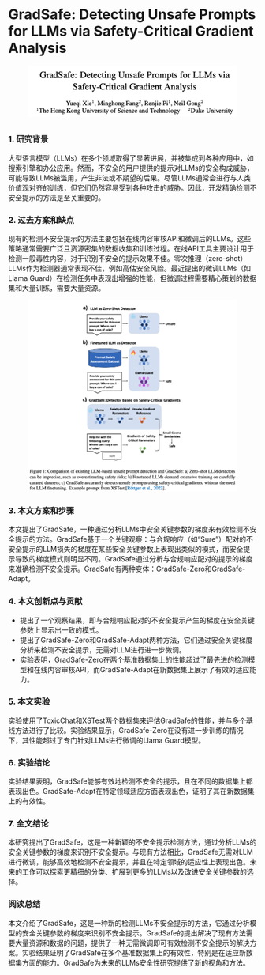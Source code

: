 # GradSafe: Detecting Unsafe Prompts for LLMs via Safety-Critical Gradient Analysis

<figure><img src="../.gitbook/assets/image (2) (1) (1) (1) (1) (1) (1) (1) (1) (1) (1) (1) (1).png" alt=""><figcaption></figcaption></figure>

##

### 1. 研究背景

大型语言模型（LLMs）在多个领域取得了显著进展，并被集成到各种应用中，如搜索引擎和办公应用。然而，不安全的用户提供的提示对LLMs的安全构成威胁，可能导致LLMs被滥用，产生非法或不期望的后果。尽管LLMs通常会进行与人类价值观对齐的训练，但它们仍然容易受到各种攻击的威胁。因此，开发精确检测不安全提示的方法是至关重要的。

### 2. 过去方案和缺点

现有的检测不安全提示的方法主要包括在线内容审核API和微调后的LLMs。这些策略通常需要广泛且资源密集的数据收集和训练过程。在线API工具主要设计用于检测一般毒性内容，对于识别不安全的提示效果不佳。零次推理（zero-shot）LLMs作为检测器通常表现不佳，例如高估安全风险。最近提出的微调LLMs（如Llama Guard）在检测任务中表现出增强的性能，但微调过程需要精心策划的数据集和大量训练，需要大量资源。

<figure><img src="../.gitbook/assets/image (3) (1) (1) (1) (1) (1) (1) (1) (1) (1) (1) (1) (1).png" alt=""><figcaption></figcaption></figure>

### 3. 本文方案和步骤

本文提出了GradSafe，一种通过分析LLMs中安全关键参数的梯度来有效检测不安全提示的方法。GradSafe基于一个关键观察：与合规响应（如“Sure”）配对的不安全提示的LLM损失的梯度在某些安全关键参数上表现出类似的模式，而安全提示导致的梯度模式则明显不同。GradSafe通过分析与合规响应配对的提示的梯度来准确检测不安全提示。GradSafe有两种变体：GradSafe-Zero和GradSafe-Adapt。

### 4. 本文创新点与贡献

* 提出了一个观察结果，即与合规响应配对的不安全提示产生的梯度在安全关键参数上显示出一致的模式。
* 提出了GradSafe-Zero和GradSafe-Adapt两种方法，它们通过安全关键梯度分析来检测不安全提示，无需对LLM进行进一步微调。
* 实验表明，GradSafe-Zero在两个基准数据集上的性能超过了最先进的检测模型和在线内容审核API，而GradSafe-Adapt在新数据集上展示了有效的适应能力。

### 5. 本文实验

实验使用了ToxicChat和XSTest两个数据集来评估GradSafe的性能，并与多个基线方法进行了比较。实验结果显示，GradSafe-Zero在没有进一步训练的情况下，其性能超过了专门针对LLMs进行微调的Llama Guard模型。

### 6. 实验结论

实验结果表明，GradSafe能够有效地检测不安全的提示，且在不同的数据集上都表现出色。GradSafe-Adapt在特定领域适应方面表现出色，证明了其在新数据集上的有效性。

### 7. 全文结论

本研究提出了GradSafe，这是一种新颖的不安全提示检测方法，通过分析LLMs的安全关键参数的梯度来识别不安全提示。与现有方法相比，GradSafe无需对LLM进行微调，能够高效地检测不安全提示，并且在特定领域的适应性上表现出色。未来的工作可以探索更精细的分类、扩展到更多的LLMs以及改进安全关键参数的选择。

### 阅读总结

本文介绍了GradSafe，这是一种新的检测LLMs不安全提示的方法，它通过分析模型的安全关键参数的梯度来识别不安全提示。GradSafe的提出解决了现有方法需要大量资源和数据的问题，提供了一种无需微调即可有效检测不安全提示的解决方案。实验结果证明了GradSafe在多个基准数据集上的有效性，特别是在适应新数据集方面的能力。GradSafe为未来的LLMs安全性研究提供了新的视角和方法。
